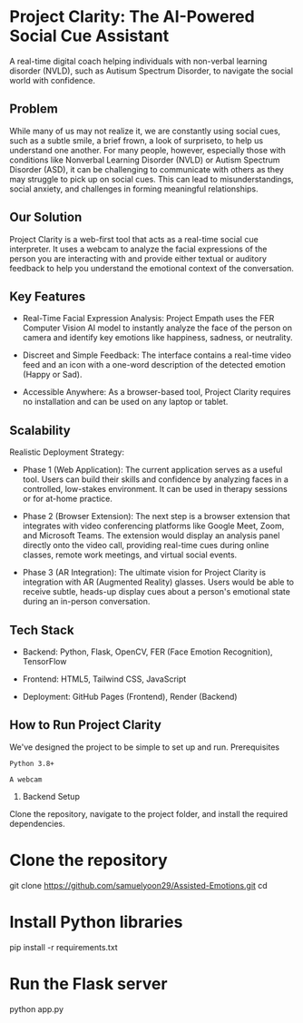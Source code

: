 # Project Clarity: The AI-Powered Social Cue Assistant

A real-time digital coach helping individuals with non-verbal learning disorder (NVLD), such as Autisum Spectrum Disorder, to navigate the social world with confidence.

## Problem

While many of us may not realize it, we are constantly using social cues, such as a subtle smile, a brief frown, a look of surpriseto, to help us understand one another. For many people, however, especially those with conditions like Nonverbal Learning Disorder (NVLD) or Autism Spectrum Disorder (ASD), it can be challenging to communicate with others as they may struggle to pick up on social cues. This can lead to misunderstandings, social anxiety, and challenges in forming meaningful relationships.

## Our Solution

Project Clarity is a web-first tool that acts as a real-time social cue interpreter. It uses a webcam to analyze the facial expressions of the person you are interacting with and provide either textual or auditory feedback to help you understand the emotional context of the conversation.


## Key Features

- Real-Time Facial Expression Analysis: Project Empath uses the FER Computer Vision AI model to instantly analyze the face of the person on camera and identify key emotions like happiness, sadness, or neutrality.

- Discreet and Simple Feedback: The interface contains a real-time video feed and an icon with a one-word description of the detected emotion (Happy or Sad).

- Accessible Anywhere: As a browser-based tool, Project Clarity requires no installation and can be used on any laptop or tablet.

## Scalability

Realistic Deployment Strategy:

- Phase 1 (Web Application): The current application serves as a useful tool. Users can build their skills and confidence by analyzing faces in a controlled, low-stakes environment. It can be used in therapy sessions or for at-home practice.

- Phase 2 (Browser Extension): The next step is a browser extension that integrates with video conferencing platforms like Google Meet, Zoom, and Microsoft Teams. The extension would display an analysis panel directly onto the video call, providing real-time cues during online classes, remote work meetings, and virtual social events.

- Phase 3 (AR Integration): The ultimate vision for Project Clarity is integration with AR (Augmented Reality) glasses. Users would be able to receive subtle, heads-up display cues about a person's emotional state during an in-person conversation.

## Tech Stack

- Backend: Python, Flask, OpenCV, FER (Face Emotion Recognition), TensorFlow

- Frontend: HTML5, Tailwind CSS, JavaScript

- Deployment: GitHub Pages (Frontend), Render (Backend)

## How to Run Project Clarity

We've designed the project to be simple to set up and run.
Prerequisites

    Python 3.8+

    A webcam

1. Backend Setup

Clone the repository, navigate to the project folder, and install the required dependencies.

# Clone the repository
git clone <https://github.com/samuelyoon29/Assisted-Emotions.git>
cd <Assisted-Emotions>

# Install Python libraries
pip install -r requirements.txt

# Run the Flask server
python app.py

